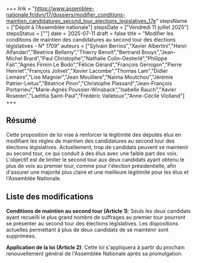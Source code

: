 +++
link = "https://www.assemblee-nationale.fr/dyn/17/dossiers/modifier_conditions-maintien_candidatures_second_tour_elections_legislatives_17e"
stepsName = ["Dépôt à l'Assemblée nationale"]
stepsDate = ["Vendredi 11 juillet 2025"]
stepsStatus = [""]
date = 2025-07-11
draft = false
title = "Modifier les conditions de maintien des candidatures au second tour des élections législatives - N° 1709"
auteurs = ["Sylvain Berrios","Xavier Albertini","Henri Alfandari","Béatrice Bellamy","Thierry Benoit","Bertrand Bouyx","Jean-Michel Brard","Paul Christophe","Nathalie Colin-Oesterlé","Philippe Fait","Agnès Firmin Le Bodo","Félicie Gérard","François Gernigon","Pierre Henriet","François Jolivet","Xavier Lacombe","Thomas Lam","Didier Lemaire","Lise Magnier","Jean Moulliere","Naïma Moutchou","Jérémie Patrier-Leitus","Béatrice Piron","Christophe Plassard","Jean-François Portarrieu","Marie-Agnès Poussier-Winsback","Isabelle Rauch","Xavier Roseren","Laetitia Saint-Paul","Frédéric Valletoux","Anne-Cécile Violland"]
+++

## Résumé

Cette proposition de loi vise à renforcer la légitimité des députés élus en modifiant les règles de maintien des candidatures au second tour des élections législatives. Actuellement, trop de candidats peuvent se maintenir au second tour, ce qui conduit à des élus avec une faible part des voix. L'objectif est de limiter le second tour aux deux candidats ayant obtenu le plus de voix au premier tour, comme pour l'élection présidentielle, afin d'assurer une majorité plus claire et une meilleure légitimité pour les élus et l'Assemblée Nationale.

## Liste des modifications

**Conditions de maintien au second tour (Article 1)**: Seuls les deux candidats ayant recueilli le plus grand nombre de suffrages au premier tour pourront se présenter au second tour des élections législatives. Les dispositions actuelles permettant à plus de deux candidats de se maintenir sont supprimées.

**Application de la loi (Article 2)**: Cette loi s'appliquera à partir du prochain renouvellement général de l'Assemblée Nationale après sa promulgation.
